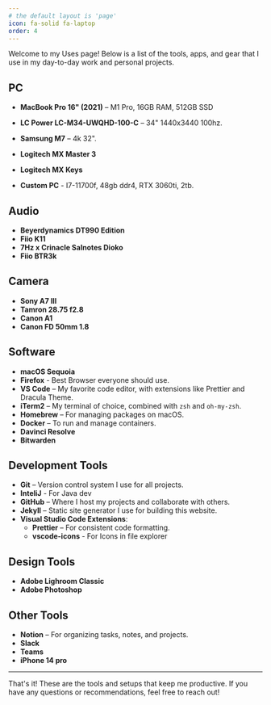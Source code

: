 ```yaml
---
# the default layout is 'page'
icon: fa-solid fa-laptop
order: 4
---
```

Welcome to my Uses page! Below is a list of the tools, apps, and gear that I use in my day-to-day work and personal projects.

## PC
- **MacBook Pro 16" (2021)** – M1 Pro, 16GB RAM, 512GB SSD
- **LC Power LC-M34-UWQHD-100-C** – 34" 1440x3440 100hz.
- **Samsung M7** – 4k 32".
- **Logitech MX Master 3** 
- **Logitech MX Keys**

- **Custom PC** - I7-11700f, 48gb ddr4, RTX 3060ti, 2tb.

## Audio
- **Beyerdynamics DT990 Edition**
- **Fiio K11**
- **7Hz x Crinacle Salnotes Dioko**
- **Fiio BTR3k**

## Camera
- **Sony A7 III** 
- **Tamron 28.75 f2.8**
- **Canon A1**
- **Canon FD 50mm 1.8**

## Software
- **macOS Sequoia** 
- **Firefox** - Best Browser everyone should use.
- **VS Code** – My favorite code editor, with extensions like Prettier and Dracula Theme.
- **iTerm2** – My terminal of choice, combined with `zsh` and `oh-my-zsh`.
- **Homebrew** – For managing packages on macOS.
- **Docker** – To run and manage containers.
- **Davinci Resolve**
- **Bitwarden**

## Development Tools
- **Git** – Version control system I use for all projects.
- **InteliJ** - For Java dev
- **GitHub** – Where I host my projects and collaborate with others.
- **Jekyll** – Static site generator I use for building this website.
- **Visual Studio Code Extensions**:
  - **Prettier** – For consistent code formatting.
  - **vscode-icons** - For Icons in file explorer

## Design Tools
- **Adobe Lighroom Classic**
- **Adobe Photoshop**

## Other Tools
- **Notion** – For organizing tasks, notes, and projects.
- **Slack** 
- **Teams**
- **iPhone 14 pro** 

---

That's it! These are the tools and setups that keep me productive. If you have any questions or recommendations, feel free to reach out!
